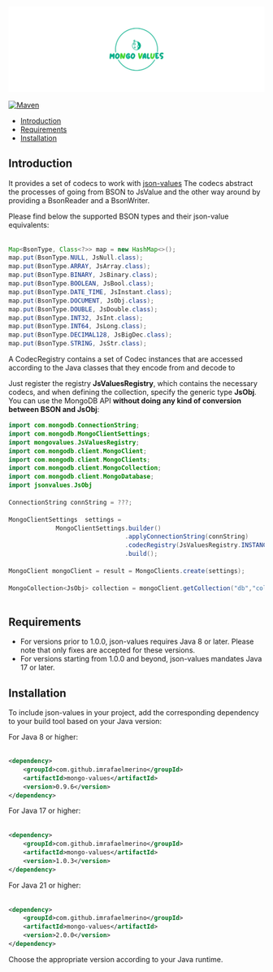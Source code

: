 <img src="./logo/package_twitter_if9bsyj4/base/full/coverphoto/base_logo_white_background.png" alt="logo"/>

[![Maven](https://img.shields.io/maven-central/v/com.github.imrafaelmerino/mongo-values/2.0.0)](https://search.maven.org/artifact/com.github.imrafaelmerino/mongo-values/2.0.0/jar)

- [Introduction](#intro)
- [Requirements](#requirements)
- [Installation](#installation)

## <a name="intro"><a/> Introduction 

It provides a set of codecs to work with [json-values](https://github.com/imrafaelmerino/json-values)
The codecs abstract the processes of going from BSON to JsValue and the other way around by providing 
a BsonReader and a BsonWriter.

Please find below the supported BSON types and their json-value equivalents:

```java    
    
Map<BsonType, Class<?>> map = new HashMap<>();
map.put(BsonType.NULL, JsNull.class);
map.put(BsonType.ARRAY, JsArray.class);
map.put(BsonType.BINARY, JsBinary.class);
map.put(BsonType.BOOLEAN, JsBool.class);
map.put(BsonType.DATE_TIME, JsInstant.class);
map.put(BsonType.DOCUMENT, JsObj.class);
map.put(BsonType.DOUBLE, JsDouble.class);
map.put(BsonType.INT32, JsInt.class);
map.put(BsonType.INT64, JsLong.class);
map.put(BsonType.DECIMAL128, JsBigDec.class);
map.put(BsonType.STRING, JsStr.class);

``` 

A CodecRegistry contains a set of Codec instances that are accessed according to the Java classes
that they encode from and decode to

Just register the registry **JsValuesRegistry**, which contains the necessary codecs, and
when defining the collection, specify the generic type **JsObj**.
You can use the MongoDB API **without doing any kind of conversion between BSON and JsObj**:


```   java
import com.mongodb.ConnectionString;
import com.mongodb.MongoClientSettings;
import mongovalues.JsValuesRegistry;
import com.mongodb.client.MongoClient;
import com.mongodb.client.MongoClients;
import com.mongodb.client.MongoCollection;
import com.mongodb.client.MongoDatabase;
import jsonvalues.JsObj

ConnectionString connString = ???;
 
MongoClientSettings  settings =
             MongoClientSettings.builder()
                                .applyConnectionString(connString)
                                .codecRegistry(JsValuesRegistry.INSTANCE)
                                .build();

MongoClient mongoClient = result = MongoClients.create(settings);

MongoCollection<JsObj> collection = mongoClient.getCollection("db","collection");
                                                                                             
``` 


## <a name="requirements"><a/> Requirements

- For versions prior to 1.0.0, json-values requires Java 8 or later. Please note that only fixes are accepted for these
  versions.
- For versions starting from 1.0.0 and beyond, json-values mandates Java 17 or later.

## <a name="inst"><a/> Installation

To include json-values in your project, add the corresponding dependency to your build tool based on your Java version:

For Java 8 or higher:

```xml

<dependency>
    <groupId>com.github.imrafaelmerino</groupId>
    <artifactId>mongo-values</artifactId>
    <version>0.9.6</version>
</dependency>
```

For Java 17 or higher:

```xml

<dependency>
    <groupId>com.github.imrafaelmerino</groupId>
    <artifactId>mongo-values</artifactId>
    <version>1.0.3</version>
</dependency>
```

For Java 21 or higher:

```xml

<dependency>
    <groupId>com.github.imrafaelmerino</groupId>
    <artifactId>mongo-values</artifactId>
    <version>2.0.0</version>
</dependency>
```

Choose the appropriate version according to your Java runtime.

